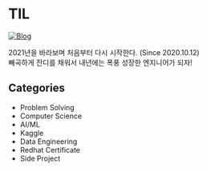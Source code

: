 # TIL

[![Blog](https://img.shields.io/badge/Blog-Tistory-green.svg)](https://metleeha.tistory.com/)

2021년을 바라보며 처음부터 다시 시작한다. (Since 2020.10.12) <br>
빼곡하게 잔디를 채워서 내년에는 폭풍 성장한 엔지니어가 되자!



## Categories
- Problem Solving
- Computer Science
- AI/ML
- Kaggle
- Data Engineering
- Redhat Certificate
- Side Project


